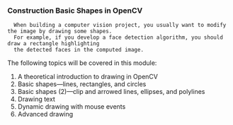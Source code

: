 ### Construction Basic Shapes in OpenCV

      When building a computer vision project, you usually want to modify the image by drawing some shapes. 
      For example, if you develop a face detection algorithm, you should draw a rectangle highlighting 
      the detected faces in the computed image.       
      
The following topics will be covered in this module:
1. A theoretical introduction to drawing in OpenCV
2. Basic shapes—lines, rectangles, and circles
3. Basic shapes (2)—clip and arrowed lines, ellipses, and polylines
4. Drawing text
5. Dynamic drawing with mouse events
6. Advanced drawing

